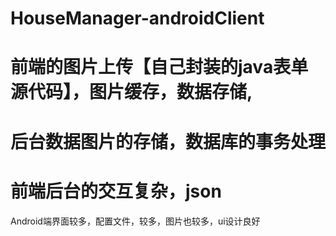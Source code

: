 # HouseManager-androidClient
# 前端的图片上传【自己封装的java表单 源代码】，图片缓存，数据存储,
# 后台数据图片的存储，数据库的事务处理
# 前端后台的交互复杂，json
  Android端界面较多，配置文件，较多，图片也较多，ui设计良好
